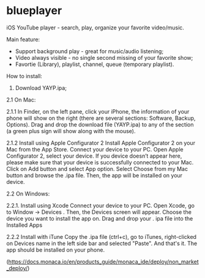 # blueplayer
iOS YouTube player - search, play, organize your favorite video/music.

Main feature:
* Support background play - great for music/audio listening;
* Video always visible - no single second missing of your favorite show;
* Favortie (Library), playlist, channel, queue (temporary playlist).

How to install:
1. Download YAYP.ipa;

2.1 On Mac:

2.1.1 In Finder, on the left pane, click your iPhone, the information of your phone will show on the right (there are several sections: Software, Backup, Options). Drag and drop the download file (YAYP.ipa) to any of the section (a green plus sign will show along with the mouse).

2.1.2 Install using Apple Configurator 2
      Install Apple Configurator 2 on your Mac from the App Store.
      Connect your device to your PC.
      Open Apple Configurator 2, select your device. If you device doesn’t appear here, please make sure that your device is successfully connected to your Mac.
      Click on Add button and select App option.
      Select Choose from my Mac button and browse the .ipa file. Then, the app will be installed on your device. 
      
2.2 On Windows: 

2.2.1. Install using Xcode
      Connect your device to your PC.
      Open Xcode, go to Window → Devices .
      Then, the Devices screen will appear. Choose the device you want to install the app on.
      Drag and drop your . ipa file into the Installed Apps
      
2.2.2 Install with iTune
      Copy the .ipa file (ctrl+c), go to iTunes, right-clicked on Devices name in the left side bar and selected "Paste". And that's it. The app should be installed on your phone.
      
(https://docs.monaca.io/en/products_guide/monaca_ide/deploy/non_market_deploy/)


